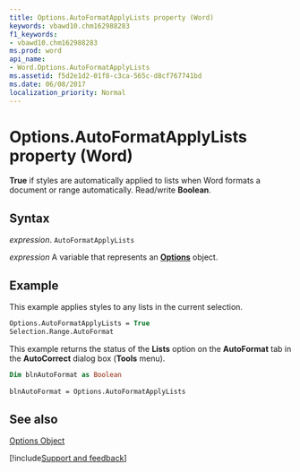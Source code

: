 ```yaml
---
title: Options.AutoFormatApplyLists property (Word)
keywords: vbawd10.chm162988283
f1_keywords:
- vbawd10.chm162988283
ms.prod: word
api_name:
- Word.Options.AutoFormatApplyLists
ms.assetid: f5d2e1d2-01f8-c3ca-565c-d8cf767741bd
ms.date: 06/08/2017
localization_priority: Normal
---
```



# Options.AutoFormatApplyLists property (Word)

 **True** if styles are automatically applied to lists when Word formats a document or range automatically. Read/write **Boolean**.


## Syntax

_expression_. `AutoFormatApplyLists`

_expression_ A variable that represents an **[Options](Word.Options.md)** object.


## Example

This example applies styles to any lists in the current selection.


```vb
Options.AutoFormatApplyLists = True 
Selection.Range.AutoFormat
```

This example returns the status of the  **Lists** option on the **AutoFormat** tab in the **AutoCorrect** dialog box (**Tools** menu).




```vb
Dim blnAutoFormat as Boolean 
 
blnAutoFormat = Options.AutoFormatApplyLists
```


## See also


[Options Object](Word.Options.md)

[!include[Support and feedback](~/includes/feedback-boilerplate.md)]